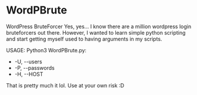 # WordPBrute
WordPress BruteForcer
Yes, yes... I know there are a million wordpress login bruteforcers out there. However, I wanted to learn simple python scripting and start getting myself used to having arguments in my scripts.

USAGE:
Python3 WordPBrute.py:
* -U, --users <UserNameFile>
* -P, --passwords <PasswordFile>
* -H, --HOST <HOST>

That is pretty much it lol.
Use at your own risk :D
